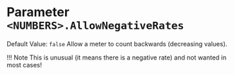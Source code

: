 # Parameter `<NUMBERS>.AllowNegativeRates`
Default Value: `false`
Allow a meter to count backwards (decreasing values).

!!! Note
    This is unusual (it means there is a negative rate) and not wanted in most cases!
